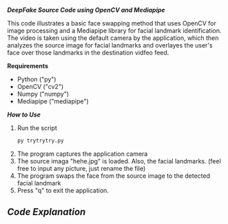 ***DeepFake Source Code using OpenCV and Mediapipe***

This code illustrates a basic face swapping method that uses OpenCV for image processing and a Mediapipe library for facial landmark identification. The video is taken using the default camera by the application, which then analyzes the source image
for facial landmarks and overlayes the user's face over those landmarks in the destination vidfeo feed.

**Requirements**
- Python ("py")
- OpenCV ("cv2")
- Numpy ("numpy")
- Mediapipe ("mediapipe")

***How to Use***
1. Run the script
   ```bash
   py trytrytry.py
   ```
2. The program captures the application camera
3. The source imaga "hehe.jpg" is loaded. Also, the facial landmarks. (feel free to input any picture, just rename the file)
4. The program swaps the face from the source image to the detected facial landmark
5. Press "q" to exit the application.

***Code Explanation***
- 
